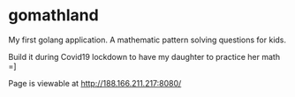 # gomathland

My first golang application.
A mathematic pattern solving questions for kids.

Build it during Covid19 lockdown to have my daughter to practice her math =]

Page is viewable at http://188.166.211.217:8080/ 
